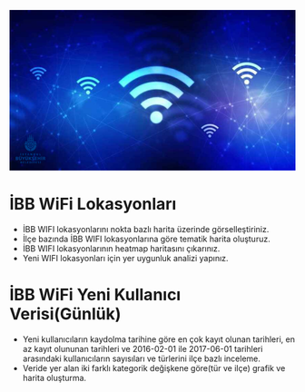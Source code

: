 ![alt text](https://github.com/sukruburakcetin/ibb-stajer-egitim-programi/blob/main/data/wifi-logo.png?raw=True)

# İBB WiFi Lokasyonları
* İBB WIFI lokasyonlarını nokta bazlı harita üzerinde görselleştiriniz.
* İlçe bazında İBB WIFI lokasyonlarına göre tematik harita oluşturuz.
* İBB WIFI lokasyonlarının heatmap haritasını çıkarınız.
* Yeni WIFI lokasyonları için yer uygunluk analizi yapınız.

# İBB WiFi Yeni Kullanıcı Verisi(Günlük)
* Yeni kullanıcıların kaydolma tarihine göre en çok kayıt olunan tarihleri, en az kayıt olununan tarihleri ve 2016-02-01 ile 2017-06-01 tarihleri arasındaki kullanıcıların sayısıları ve türlerini ilçe bazlı inceleme.
* Veride yer alan iki farklı kategorik değişkene göre(tür ve ilçe) grafik ve harita oluşturma.

